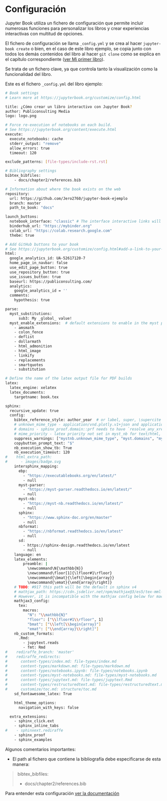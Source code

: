 # Configuración

Jupyter Book utiliza un fichero de configuración que permite incluir numerosas funciones para personalizar los libros y crear experiencias interactivas con multitud de opciones.

El fichero de configuración se llama `_config.yml` y se crea al hacer `jupyter-book create` o bien, en el caso de este libro ejemplo, se copia junto con todos los demás contenidos del libro al hacer `git clone` como se explica en el capítulo correspondiente ([ver Mi primer libro](https://jero2760.github.io/jupyter-book-ejemplo/docs/chapter1/primerlibro.html)).

Se trata de un fichero clave, ya que controla tanto la visualización como la funcionalidad del libro. 

Este es el fichero `_config.yml` del libro ejemplo:
```bash
# Book settings
# Learn more at https://jupyterbook.org/customize/config.html

title: ¿Cómo crear un libro interactivo con Jupyter Book?
author: Publiconsulting Media
logo: logo.png

# Force re-execution of notebooks on each build.
# See https://jupyterbook.org/content/execute.html
execute:
  execute_notebooks: cache
  stderr_output: "remove"
  allow_errors: true
  timeout: 120

exclude_patterns: [file-types/include-rst.rst]

# Bibliography settings
bibtex_bibfiles:
    - docs/chapter2/references.bib

# Information about where the book exists on the web
repository:
  url: https://github.com/Jero2760/jupyter-book-ejemplo
  branch: master
  path_to_book: "docs"

launch_buttons:
  notebook_interface: "classic" # The interface interactive links will activate ["classic", "jupyterlab"]
  binderhub_url: "https://mybinder.org"
  colab_url: "https://colab.research.google.com"
  thebe: true

# Add GitHub buttons to your book
# See https://jupyterbook.org/customize/config.html#add-a-link-to-your-repository
html:
  google_analytics_id: UA-52617120-7
  home_page_in_navbar: false
  use_edit_page_button: true
  use_repository_button: true
  use_issues_button: true
  baseurl: https://publiconsulting.com/
  analytics:
    google_analytics_id = ''
  comments:
    hypothesis: true

parse:
  myst_substitutions:
      sub3: My _global_ value!
  myst_enable_extensions:  # default extensions to enable in the myst parser. See https://myst-parser.readthedocs.io/en/latest/using/syntax-optional.html
    - amsmath
    - colon_fence
    - deflist
    - dollarmath
    - html_admonition
    - html_image
    - linkify
    - replacements
    - smartquotes
    - substitution

# Define the name of the latex output file for PDF builds
latex:
  latex_engine: xelatex
  latex_documents:
    targetname: book.tex

sphinx:
  recursive_update: true
  config:
    bibtex_reference_style: author_year  # or label, super, \supercite
    # unknown_mime_type - application/vnd.plotly.v1+json and application/vnd.bokehjs_load.v0+json
    # domains - sphinx_proof.domain::prf needs to have `resolve_any_xref` method
    # mime_priority - latex priority not set in myst_nb for text/html, application/javascript
    suppress_warnings: ["mystnb.unknown_mime_type", "myst.domains", "mystnb.mime_priority"]
    copybutton_prompt_text: "$"
    nb_execution_show_tb: True
    nb_execution_timeout: 120
#    html_extra_path:
#      - images/badge.svg
    intersphinx_mapping:
      ebp:
        - "https://executablebooks.org/en/latest/"
        - null
      myst-parser:
        - "https://myst-parser.readthedocs.io/en/latest/"
        - null
      myst-nb:
        - "https://myst-nb.readthedocs.io/en/latest/"
        - null
      sphinx:
        - "https://www.sphinx-doc.org/en/master"
        - null
      nbformat:
        - "https://nbformat.readthedocs.io/en/latest"
        - null
      sd:
        - https://sphinx-design.readthedocs.io/en/latest
        - null
    language: en
    latex_elements:
        preamble: |
          \newcommand\N{\mathbb{N}}
          \newcommand\floor[1]{\lfloor#1\rfloor}
          \newcommand{\bmat}{\left[\begin{array}}
          \newcommand{\emat}{\end{array}\right]}
    # TODO: #917 this path will be the default in sphinx v4
    # mathjax_path: https://cdn.jsdelivr.net/npm/mathjax@3/es5/tex-mml-chtml.js
    # However, it is incompatible with the mathjax config below for macros
    mathjax3_config:
      tex:
        macros:
          "N": "\\mathbb{N}"
          "floor": ["\\lfloor#1\\rfloor", 1]
          "bmat": ["\\left[\\begin{array}"]
          "emat": ["\\end{array}\\right]"]
    nb_custom_formats:
      .Rmd:
        - jupytext.reads
        - fmt: Rmd
#    rediraffe_branch: 'master'
#    rediraffe_redirects:
#      content-types/index.md: file-types/index.md
#      content-types/markdown.md: file-types/markdown.md
#      content-types/notebooks.ipynb: file-types/notebooks.ipynb
#      content-types/myst-notebooks.md: file-types/myst-notebooks.md
#      content-types/jupytext.md: file-types/jupytext.Rmd
#      content-types/restructuredtext.md: file-types/restructuredtext.md
#      customize/toc.md: structure/toc.md
    sd_fontawesome_latex: True

    html_theme_options:
      navigation_with_keys: false

  extra_extensions:
    - sphinx_click.ext
    - sphinx_inline_tabs
#    - sphinxext.rediraffe
    - sphinx_proof
    - sphinx_examples

```
Algunos comentarios importantes:

- El path al fichero que contiene la bibliografía debe especificarse de esta manera: 

>bibtex_bibfiles:
>    - docs/chapter2/references.bib


Para entender esta configuración [ver la documentación](https://jupyterbook.org/en/stable/customize/config.html)
